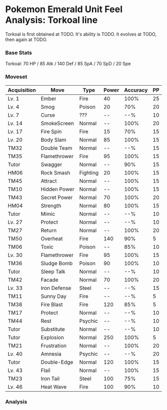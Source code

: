 # Pokemon Emerald Unit Feel Analysis: Torkoal line

Torkoal is first obtained at TODO. It's ability is TODO. It evolves at TODO, then again at TODO.

### Base Stats

Torkoal: 70 HP / 85 Atk / 140 Def / 85 SpA / 70 SpD / 20 Spe

### Moveset

|Acquisition|Move        |Type    |Power|Accuracy|PP |
|---        |---         |---     |---  |---     |---|
|Lv. 1      |Ember       |Fire    |40   |100%    |25 |
|Lv. 4      |Smog        |Poison  |20   |70%     |20 |
|Lv. 7      |Curse       |???     |--   |--%     |10 |
|Lv. 14     |SmokeScreen |Normal  |--   |100%    |20 |
|Lv. 17     |Fire Spin   |Fire    |15   |70%     |15 |
|Lv. 20     |Body Slam   |Normal  |85   |100%    |15 |
|TM32       |Double Team |Normal  |--   |--%     |15 |
|TM35       |Flamethrower|Fire    |95   |100%    |15 |
|Tutor      |Swagger     |Normal  |--   |90%     |15 |
|HM06       |Rock Smash  |Fighting|20   |100%    |15 |
|TM45       |Attract     |Normal  |--   |100%    |15 |
|TM10       |Hidden Power|Normal  |--   |100%    |15 |
|TM43       |Secret Power|Normal  |70   |100%    |20 |
|HM04       |Strength    |Normal  |80   |100%    |15 |
|Tutor      |Mimic       |Normal  |--   |--%     |10 |
|Lv. 27     |Protect     |Normal  |--   |--%     |10 |
|TM27       |Return      |Normal  |--   |100%    |20 |
|TM50       |Overheat    |Fire    |140  |90%     |5  |
|TM06       |Toxic       |Poison  |--   |85%     |10 |
|Lv. 30     |Flamethrower|Fire    |95   |100%    |15 |
|TM36       |Sludge Bomb |Poison  |90   |100%    |10 |
|Tutor      |Sleep Talk  |Normal  |--   |--%     |10 |
|TM42       |Facade      |Normal  |70   |100%    |20 |
|Lv. 33     |Iron Defense|Steel   |--   |--%     |15 |
|TM11       |Sunny Day   |Fire    |--   |--%     |5  |
|TM38       |Fire Blast  |Fire    |120  |85%     |5  |
|TM17       |Protect     |Normal  |--   |--%     |10 |
|TM44       |Rest        |Psychic |--   |--%     |10 |
|Tutor      |Substitute  |Normal  |--   |--%     |10 |
|Tutor      |Explosion   |Normal  |250  |100%    |5  |
|TM21       |Frustration |Normal  |--   |100%    |20 |
|Lv. 40     |Amnesia     |Psychic |--   |--%     |20 |
|Tutor      |Double-Edge |Normal  |120  |100%    |15 |
|Lv. 43     |Flail       |Normal  |--   |100%    |15 |
|TM23       |Iron Tail   |Steel   |100  |75%     |15 |
|Lv. 46     |Heat Wave   |Fire    |100  |90%     |10 |

### Analysis